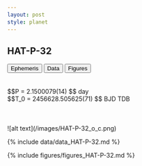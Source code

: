 ```yaml
---
layout: post
style: planet
---
```

<script src="../js/planets.js"></script>

## HAT-P-32

<!-- Tab links -->
<div class="tab">
<button class="tablinks" onclick="openCity(event, 'Ephemeris')">Ephemeris</button>
<button class="tablinks" onclick="openCity(event, 'Data')">Data</button>
<button class="tablinks" onclick="openCity(event, 'Figures')">Figures</button>
</div>

<!-- Tab content -->
<div id="Ephemeris" class="tabcontent" markdown="1">
<br/><br/>
$$P = 2.1500079(14) $$ day <br/>
$$T_0 = 2456628.505625(71) $$ BJD TDB
<br/><br/>
<br/><br/>
![alt text](/images/HAT-P-32_o_c.png)
</div>


<div id="Data" class="tabcontent" markdown="1">

{% include data/data_HAT-P-32.md %}

</div>

<div id="Figures" class="tabcontent" markdown="1">
{% include figures/figures_HAT-P-32.md %}
</div>


<script src="../js/tabs.js"></script>


